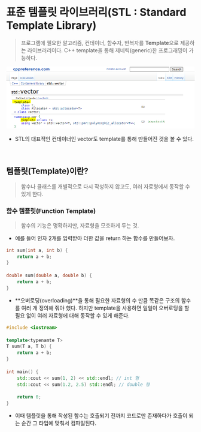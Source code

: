 # 표준 템플릿 라이브러리(STL : Standard Template Library)

> 프로그램에 필요한 알고리즘, 컨테이너, 함수자, 반복자를 **Template**으로 제공하는 라이브러리이다. C++ template을 통해 제네릭(generic)한 프로그래밍이 가능하다.

<img src="img/template.PNG">

- STL의 대표적인 컨테이너인 vector도 template를 통해 만들어진 것을 볼 수 있다.

</br>

## 템플릿(Template)이란?

> 함수나 클래스를 개별적으로 다시 작성하지 않고도, 여러 자료형에서 동작할 수 있게 한다.

### 함수 템플릿(Function Template)

> 함수의 기능은 명확하지만, 자료형을 모호하게 두는 것.

- 예를 들어 인자 2개를 입력받아 더한 값을 return 하는 함수를 만들어보자.

```cpp
int sum(int a, int b) {
    return a + b;
}

double sum(double a, double b) {
    return a + b;
}
```

- **오버로딩(overloading)**을 통해 필요한 자료형의 수 만큼 똑같은 구조의 함수를 여러 개 정의해 줘야 했다. 하지만 template을 사용하면 일일이 오버로딩을 할 필요 없이 여러 자료형에 대해 동작할 수 있게 해준다.

```CPP
#include <iostream>

template<typenamte T>
T sum(T a, T b) {
    return a + b;
}

int main() {
    std::cout << sum(1, 2) << std::endl; // int 형
    std::cout << sum(1.2, 2.5) std::endl; // double 형

    return 0;
}

```

- 이때 템플릿을 통해 작성된 함수는 호출되기 전까지 코드로만 존재하다가 호출이 되는 순간 그 타입에 맞춰서 컴파일된다.
